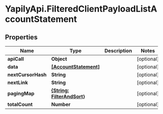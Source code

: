# YapilyApi.FilteredClientPayloadListAccountStatement

## Properties

Name | Type | Description | Notes
------------ | ------------- | ------------- | -------------
**apiCall** | **Object** |  | [optional] 
**data** | [**[AccountStatement]**](AccountStatement.md) |  | [optional] 
**nextCursorHash** | **String** |  | [optional] 
**nextLink** | **String** |  | [optional] 
**pagingMap** | [**{String: FilterAndSort}**](FilterAndSort.md) |  | [optional] 
**totalCount** | **Number** |  | [optional] 


